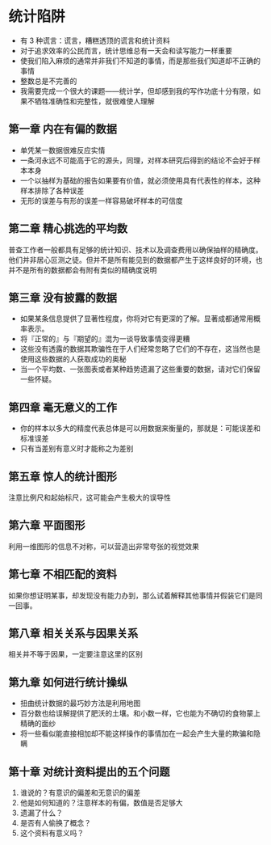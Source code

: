 # 统计陷阱

+ 有 3 种谎言：谎言，糟糕透顶的谎言和统计资料
+ 对于追求效率的公民而言，统计思维总有一天会和读写能力一样重要
+ 使我们陷入麻烦的通常并非我们不知道的事情，而是那些我们知道却不正确的事情
+ 整数总是不完善的
+ 我需要完成一个很大的课题——统计学，但却感到我的写作功底十分有限，如果不牺牲准确性和完整性，就很难使人理解


## 第一章 内在有偏的数据

+ 单凭某一数据很难反应实情
+ 一条河永远不可能高于它的源头，同理，对样本研究后得到的结论不会好于样本本身
+ 一个以抽样为基础的报告如果要有价值，就必须使用具有代表性的样本，这种样本排除了各种误差
+ 无形的误差与有形的误差一样容易破坏样本的可信度


## 第二章 精心挑选的平均数

普查工作者一般都具有足够的统计知识、技术以及调查费用以确保抽样的精确度。他们并非居心叵测之徒。但并不是所有能见到的数据都产生于这样良好的环境，也并不是所有的数据都会有附有类似的精确度说明

## 第三章 没有披露的数据

+ 如果某条信息提供了显著性程度，你将对它有更深的了解。显著成都通常用概率表示。
+ 将『正常的』与『期望的』混为一谈导致事情变得更糟
+ 这些没有透露的数据其欺骗性在于人们经常忽略了它们的不存在，这当然也是使用这些数据的人获取成功的奥秘
+ 当一个平均数、一张图表或者某种趋势遗漏了这些重要的数据，请对它们保留一些怀疑。

## 第四章 毫无意义的工作

+ 你的样本以多大的精度代表总体是可以用数据来衡量的，那就是：可能误差和标准误差
+ 只有当差别有意义时才能称之为差别

## 第五章 惊人的统计图形

注意比例尺和起始标尺，这可能会产生极大的误导性

## 第六章 平面图形

利用一维图形的信息不对称，可以营造出非常夸张的视觉效果

## 第七章 不相匹配的资料

如果你想证明某事，却发现没有能力办到，那么试着解释其他事情并假装它们是同一回事。

## 第八章 相关关系与因果关系

相关并不等于因果，一定要注意这里的区别

## 第九章 如何进行统计操纵

+ 扭曲统计数据的最巧妙方法是利用地图
+ 百分数也给误解提供了肥沃的土壤。和小数一样，它也能为不确切的食物蒙上精确的面纱
+ 将一些看似能直接相加却不能这样操作的事情加在一起会产生大量的欺骗和隐瞒

## 第十章 对统计资料提出的五个问题

1. 谁说的？有意识的偏差和无意识的偏差
2. 他是如何知道的？注意样本的有偏，数值是否足够大
3. 遗漏了什么？
4. 是否有人偷换了概念？
5. 这个资料有意义吗？

